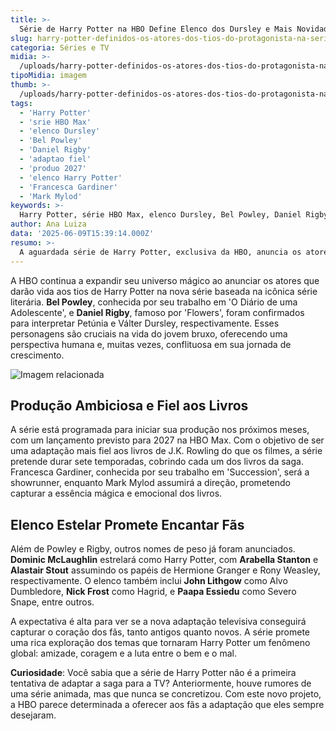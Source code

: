 ```yaml
---
title: >-
  Série de Harry Potter na HBO Define Elenco dos Dursley e Mais Novidades
slug: harry-potter-definidos-os-atores-dos-tios-do-protagonista-na-serie
categoria: Séries e TV
midia: >-
  /uploads/harry-potter-definidos-os-atores-dos-tios-do-protagonista-na-serie-thumb.webp
tipoMidia: imagem
thumb: >-
  /uploads/harry-potter-definidos-os-atores-dos-tios-do-protagonista-na-serie-thumb.webp
tags:
  - 'Harry Potter'
  - 'srie HBO Max'
  - 'elenco Dursley'
  - 'Bel Powley'
  - 'Daniel Rigby'
  - 'adaptao fiel'
  - 'produo 2027'
  - 'elenco Harry Potter'
  - 'Francesca Gardiner'
  - 'Mark Mylod'
keywords: >-
  Harry Potter, série HBO Max, elenco Dursley, Bel Powley, Daniel Rigby, adaptação fiel, produção 2027, elenco Harry Potter, Francesca Gardiner, Mark Mylod
author: Ana Luiza
data: '2025-06-09T15:39:14.000Z'
resumo: >-
  A aguardada série de Harry Potter, exclusiva da HBO, anuncia os atores que interpretarão os tios Petúnia e Válter Dursley, além de revelar detalhes sobre sua produção e elenco estelar.
---
```


A HBO continua a expandir seu universo mágico ao anunciar os atores que darão vida aos tios de Harry Potter na nova série baseada na icônica série literária. **Bel Powley**, conhecida por seu trabalho em 'O Diário de uma Adolescente', e **Daniel Rigby**, famoso por 'Flowers', foram confirmados para interpretar Petúnia e Válter Dursley, respectivamente. Esses personagens são cruciais na vida do jovem bruxo, oferecendo uma perspectiva humana e, muitas vezes, conflituosa em sua jornada de crescimento.

![Imagem relacionada](/uploads/harry-potter-definidos-os-atores-dos-tios-do-protagonista-na-serie-0.png)

## Produção Ambiciosa e Fiel aos Livros

A série está programada para iniciar sua produção nos próximos meses, com um lançamento previsto para 2027 na HBO Max. Com o objetivo de ser uma adaptação mais fiel aos livros de J.K. Rowling do que os filmes, a série pretende durar sete temporadas, cobrindo cada um dos livros da saga. Francesca Gardiner, conhecida por seu trabalho em 'Succession', será a showrunner, enquanto Mark Mylod assumirá a direção, prometendo capturar a essência mágica e emocional dos livros.

## Elenco Estelar Promete Encantar Fãs

Além de Powley e Rigby, outros nomes de peso já foram anunciados. **Dominic McLaughlin** estrelará como Harry Potter, com **Arabella Stanton** e **Alastair Stout** assumindo os papéis de Hermione Granger e Rony Weasley, respectivamente. O elenco também inclui **John Lithgow** como Alvo Dumbledore, **Nick Frost** como Hagrid, e **Paapa Essiedu** como Severo Snape, entre outros.

A expectativa é alta para ver se a nova adaptação televisiva conseguirá capturar o coração dos fãs, tanto antigos quanto novos. A série promete uma rica exploração dos temas que tornaram Harry Potter um fenômeno global: amizade, coragem e a luta entre o bem e o mal.

**Curiosidade**: Você sabia que a série de Harry Potter não é a primeira tentativa de adaptar a saga para a TV? Anteriormente, houve rumores de uma série animada, mas que nunca se concretizou. Com este novo projeto, a HBO parece determinada a oferecer aos fãs a adaptação que eles sempre desejaram.

